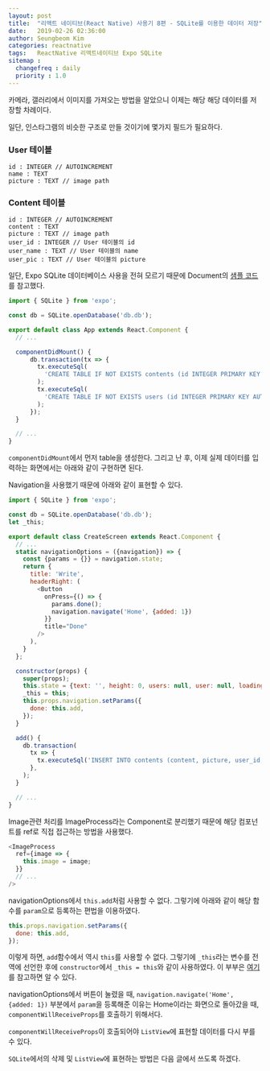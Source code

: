 ```yaml
---
layout: post
title:  "리액트 네이티브(React Native) 사용기 8편 - SQLite를 이용한 데이터 저장"
date:   2019-02-26 02:36:00
author: Seungbeom Kim
categories: reactnative
tags:	ReactNative 리액트네이티브 Expo SQLite
sitemap :
  changefreq : daily
  priority : 1.0
---
```


카메라, 갤러리에서 이미지를 가져오는 방법을 알았으니 이제는 해당 해당 데이터를 저장할 차례이다.

일단, 인스타그램의 비슷한 구조로 만들 것이기에 몇가지 필드가 필요하다.

### User 테이블
    id : INTEGER // AUTOINCREMENT
    name : TEXT
    picture : TEXT // image path

### Content 테이블
    id : INTEGER // AUTOINCREMENT
    content : TEXT
    picture : TEXT // image path
    user_id : INTEGER // User 테이블의 id
    user_name : TEXT // User 테이블의 name
    user_pic : TEXT // User 테이블의 picture


일단, Expo SQLite 데이터베이스 사용을 전혀 모르기 때문에 Document의 [샘플 코드](https://github.com/expo/sqlite-example/blob/master/App.js)를 참고했다.

```Javascript
import { SQLite } from 'expo';

const db = SQLite.openDatabase('db.db');

export default class App extends React.Component {
  // ...

  componentDidMount() {
      db.transaction(tx => {
        tx.executeSql(
          'CREATE TABLE IF NOT EXISTS contents (id INTEGER PRIMARY KEY AUTOINCREMENT, content TEXT, picture TEXT, user_id INTEGER, user_name TEXT, user_pic TEXT);'
        );
        tx.executeSql(
          'CREATE TABLE IF NOT EXISTS users (id INTEGER PRIMARY KEY AUTOINCREMENT, name TEXT, picture TEXT);'
        );
      });
  }

  // ...
}
```

`componentDidMount`에서 먼저 table을 생성한다. 그리고 난 후,  이제 실제 데이터를 입력하는 화면에서는 아래와 같이 구현하면 된다.

Navigation을 사용했기 때문에 아래와 같이 표현할 수 있다.

```Javascript
import { SQLite } from 'expo';

const db = SQLite.openDatabase('db.db');
let _this;

export default class CreateScreen extends React.Component {
  // ...
  static navigationOptions = ({navigation}) => {
    const {params = {}} = navigation.state;
    return {
      title: 'Write',
      headerRight: (
        <Button
          onPress={() => {
            params.done();
            navigation.navigate('Home', {added: 1})
          }}
          title="Done"
        />
      ),
    }
  };

  constructor(props) {
    super(props);
    this.state = {text: '', height: 0, users: null, user: null, loading: true};
    _this = this;
    this.props.navigation.setParams({
      done: this.add,
    });
  }

  add() {
    db.transaction(
      tx => {
        tx.executeSql('INSERT INTO contents (content, picture, user_id, user_name, user_pic) values (?, ?, ?, ?, ?)', [_this.state.text, _this.image.state.image, _this.state.user.id, _this.state.user.name, _this.state.user.picture]);
      },
    );
  }

  // ...
}
```

Image관련 처리를 ImageProcess라는 Component로 분리했기 때문에 해당 컴포넌트를 ref로 직접 접근하는 방법을 사용했다.
```Javascript
<ImageProcess
  ref={image => {
    this.image = image;
  }}
  // ...
/>
```

navigationOptions에서 `this.add`처럼 사용할 수 없다. 그렇기에 아래와 같이 해당 함수를 `param`으로 등록하는 편법을 이용하였다.
```Javascript
this.props.navigation.setParams({
  done: this.add,
});
```

이렇게 하면, `add`함수에서 역시 `this`를 사용할 수 없다. 그렇기에 `_this`라는 변수를 전역에 선언한 후에 `constructor`에서 `_this = this`와 같이 사용하였다. 이 부부은 [여기](https://github.com/react-navigation/react-navigation/issues/1468#issuecomment-301282017)를 참고하면 알 수 있다.

navigationOptions에서 버튼이 눌렸을 때, `navigation.navigate('Home', {added: 1})` 부분에서 `param`을 등록해준 이유는 Home이라는 화면으로 돌아갔을 때, `componentWillReceiveProps`를 호출하기 위해서다.

`componentWillReceiveProps`이 호출되어야 `ListView`에 표현할 데이터를 다시 부를 수 있다.

`SQLite`에서의 삭제 및 `ListView`에 표현하는 방법은 다음 글에서 쓰도록 하겠다.
